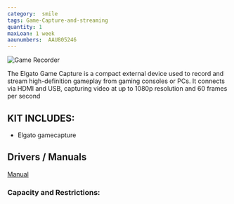 ```yaml
---
category:  smile
tags: Game-Capture-and-streaming
quantity: 1
maxLoan: 1 week
aaunumbers:  AAU805246
---
```

![Game Recorder](https://help.elgato.com/hc/article_attachments/360038201512/HD60_input_output.jpg)

The Elgato Game Capture is a compact external device used to record and stream high-definition gameplay from gaming consoles or PCs. It connects via HDMI and USB, capturing video at up to 1080p resolution and 60 frames per second
## KIT INCLUDES:
-  Elgato gamecapture

## Drivers / Manuals
[Manual](https://help.elgato.com/hc/en-us/articles/360032701052-Elgato-Game-Capture-HD60-Manual-and-User-s-Guide)



### Capacity and Restrictions:
